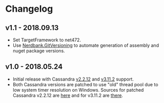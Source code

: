 # Changelog

## v1.1 - 2018.09.13
- Set TargetFramework to net472.
- Use [Nerdbank.GitVersioning](https://github.com/AArnott/Nerdbank.GitVersioning) to automate generation of assembly 
  and nuget package versions.

## v1.0 - 2018.05.24
- Initial release with Cassandra [v2.2.12](http://archive.apache.org/dist/cassandra/2.2.12/) and 
  [v3.11.2](http://archive.apache.org/dist/cassandra/3.11.2/) support.
- Both Cassandra versions are patched to use "old" thread pool due to low system timer resolution on Windows.
  Sources for patched Cassandra v2.2.12 are [here](https://github.com/skbkontur/cassandra/tree/cassandra-2.2.12-oldThreadPool)
  and for v3.11.2 are [there](https://github.com/skbkontur/cassandra/tree/cassandra-3.11.2-oldThreadPool).
